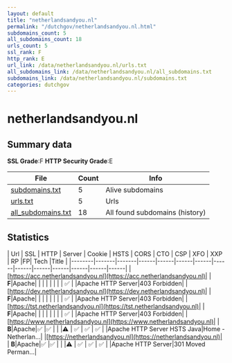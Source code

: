 ```yaml
---
layout: default
title: "netherlandsandyou.nl"
permalink: "/dutchgov/netherlandsandyou.nl.html"
subdomains_count: 5
all_subdomains_count: 18
urls_count: 5
ssl_rank: F
http_rank: E
url_link: /data/netherlandsandyou.nl/urls.txt
all_subdomains_link: /data/netherlandsandyou.nl/all_subdomains.txt
subdomains_link: /data/netherlandsandyou.nl/subdomains.txt
categories: dutchgov
---
```



# netherlandsandyou.nl
## Summary data


**SSL Grade**:F
**HTTP Security Grade**:E


| File       | Count | Info |
|------------|-------|------|
|[subdomains.txt](/data/netherlandsandyou.nl/subdomains.txt)|5|Alive subdomains|
|[urls.txt](/data/netherlandsandyou.nl/urls.txt)|5|Urls|
|[all_subdomains.txt](/data/netherlandsandyou.nl/all_subdomains.txt)|18|All found subdomains (history)|


## Statistics


| Url | SSL | HTTP | Server | Cookie | HSTS | CORS | CTO | CSP | XFO | XXP | RP |FP| Tech |Title |
|--------|-------|-------|------|------|------|------|------|------|------|------|------|------|------|
|[https://acc.netherlandsandyou.nl](https://acc.netherlandsandyou.nl)| | **F**|Apache| | | | | | | | :white_check_mark: | |Apache HTTP Server|403 Forbidden|
|[https://dev.netherlandsandyou.nl](https://dev.netherlandsandyou.nl)| | **F**|Apache| | | | | | | | :white_check_mark: | |Apache HTTP Server|403 Forbidden|
|[https://tst.netherlandsandyou.nl](https://tst.netherlandsandyou.nl)| | **F**|Apache| | | | | | | | :white_check_mark: | |Apache HTTP Server|403 Forbidden|
|[https://www.netherlandsandyou.nl](https://www.netherlandsandyou.nl)| | **B**|Apache|:white_check_mark: |:white_check_mark: | | |:warning: | :white_check_mark: | :white_check_mark: | :white_check_mark: | |Apache HTTP Server HSTS Java|Home - Netherlan...|
|[https://netherlandsandyou.nl](https://netherlandsandyou.nl)| | **B**|Apache|:white_check_mark: |:white_check_mark: | | |:warning: | :white_check_mark: | :white_check_mark: | :white_check_mark: | |Apache HTTP Server|301 Moved Perman...|